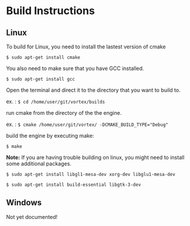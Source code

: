 # Build Instructions

## Linux

To build for Linux, you need to install the lastest version of cmake

`$ sudo apt-get install cmake`

You also need to make sure that you have GCC installed.

`$ sudo apt-get install gcc`

Open the terminal and direct it to the directory that you want to build to.

ex. : `$ cd /home/user/git/vortex/builds`

run cmake from the directory of the the engine.

ex. : `$ cmake /home/user/git/vortex/ -DCMAKE_BUILD_TYPE="Debug"`

build the engine by executing make:

`$ make`


**Note:**
If you are having trouble building on linux, you might need to install some additional packages.

`$ sudo apt-get install libgl1-mesa-dev xorg-dev libglu1-mesa-dev`

`$ sudo apt-get install build-essential libgtk-3-dev`

## Windows

Not yet documented!
